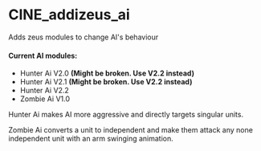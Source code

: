 CINE_addizeus_ai
========

Adds zeus modules to change AI's behaviour

#### Current AI modules:
* Hunter Ai V2.0 **(Might be broken. Use V2.2 instead)**
* Hunter Ai V2.1 **(Might be broken. Use V2.2 instead)**
* Hunter Ai V2.2
* Zombie Ai V1.0


Hunter Ai makes AI more aggressive and directly targets singular units.

Zombie Ai converts a unit to independent and make them attack any none independent unit with an arm swinging animation.
